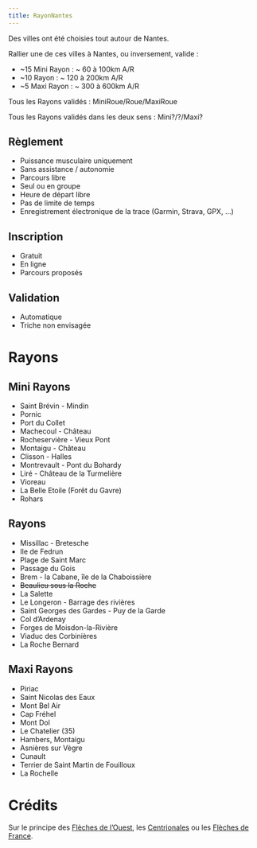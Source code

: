 ```yaml
---
title: RayonNantes
---
```


Des villes ont été choisies tout autour de Nantes.

Rallier une de ces villes à Nantes, ou inversement, valide :

* ~15 Mini Rayon : ~ 60 à 100km A/R
* ~10 Rayon : ~ 120 à 200km A/R
* ~5 Maxi Rayon : ~ 300 à 600km A/R

Tous les Rayons validés : MiniRoue/Roue/MaxiRoue

Tous les Rayons validés dans les deux sens : Mini?/?/Maxi?

## Règlement

*   Puissance musculaire uniquement
*   Sans assistance / autonomie
*   Parcours libre
*   Seul ou en groupe
*   Heure de départ libre
*   Pas de limite de temps
*   Enregistrement électronique de la trace (Garmin, Strava, GPX, ...)

## Inscription

*   Gratuit
*   En ligne
*   Parcours proposés

## Validation

*   Automatique
*   Triche non envisagée

# Rayons

## Mini Rayons

*   Saint Brévin - Mindin
*   Pornic
*   Port du Collet
*   Machecoul - Château
*   Rocheservière - Vieux Pont
*   Montaigu - Château
*   Clisson - Halles
*   Montrevault - Pont du Bohardy
*   Liré - Château de la Turmelière
*   Vioreau
*   La Belle Etoile (Forêt du Gavre)
*   Rohars

## Rayons

*   Missillac - Bretesche
*   Ile de Fedrun
*   Plage de Saint Marc
*   Passage du Gois
*   Brem - la Cabane, île de la Chaboissière
*   ~~Beaulieu sous la Roche~~
*   La Salette
*   Le Longeron - Barrage des rivières
*   Saint Georges des Gardes - Puy de la Garde
*   Col d’Ardenay
*   Forges de Moisdon-la-Rivière
*   Viaduc des Corbinières
*   La Roche Bernard

## Maxi Rayons

*   Piriac
*   Saint Nicolas des Eaux
*   Mont Bel Air
*   Cap Fréhel
*   Mont Dol
*   Le Chatelier (35)
*   Hambers, Montaigu
*   Asnières sur Vègre
*   Cunault
*   Terrier de Saint Martin de Fouilloux
*   La Rochelle

# Crédits

Sur le principe des [Flèches de l’Ouest](http://ecbc.ffvelo.fr/flechesouest/), les [Centrionales](https://cyclotourisme-mag.com/2016/02/18/centrionales-cyclistes-de-la-france-souvenir-patrick-plaine/) ou les [Flèches de France](http://www.audax-club-parisien.com/FR/331%20-%20Accueil%20Fl%C3%A8ches%20de%20France.html).
